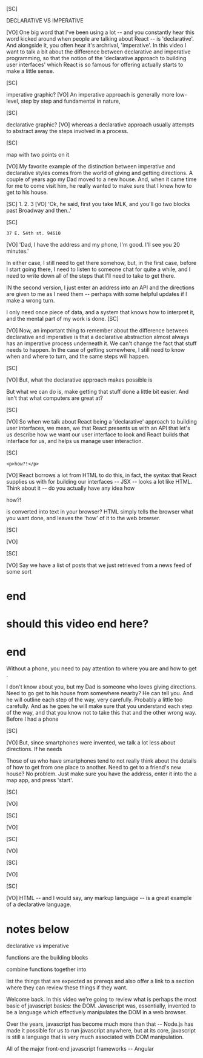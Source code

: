 [SC]

DECLARATIVE VS IMPERATIVE

[VO]
One big word that I've been using a lot -- and you constantly hear this word kicked around when people are talking about React -- is 'declarative'. And alongside it, you often hear it's archrival, 'imperative'. In this video I want to talk a bit about the difference between declarative and imperative programming, so that the notion of the 'declarative approach to building user interfaces' which React is so famous for offering actually starts to make a little sense.

[SC]

imperative graphic?
[VO]
An imperative approach is generally more low-level, step by step and fundamental in nature,

[SC]

declarative graphic?
[VO]
whereas a declarative approach usually attempts to abstract away the steps involved in a process.

[SC]

<!-- smartphone < - > map -->

map with two points on it

[VO]
My favorite example of the distinction between imperative and declarative styles comes from the world of giving and getting directions. A couple of years ago my Dad moved to a new house. And, when it came time for me to come visit him, he really wanted to make sure that I knew how to get to his house.

[SC] 1. 2.
3
[VO]
'Ok, he said, first you take MLK, and you'll go two blocks past Broadway and then..'

[SC]

    37 E. 54th st. 94610

[VO]
'Dad, I have the address and my phone, I'm good. I'll see you 20 minutes.'

In either case, I still need to get there somehow, but, in the first case, before I start going there, I need to listen to someone chat for quite a while, and I need to write down all of the steps that I'll need to take to get there.

IN the second version, I just enter an address into an API and the directions are given to me as I need them -- perhaps with some helpful updates if I make a wrong turn.

I only need once piece of data, and a system that knows how to interpret it, and the mental part of my work is done.
[SC]

[VO]
Now, an important thing to remember about the difference between declarative and imperative is that a declarative abstraction almost always has an imperative process underneath it. We can't change the fact that stuff needs to happen. In the case of getting somewhere, I still need to know when and where to turn, and the same steps will happen.

[SC]

[VO]
But, what the declarative approach makes possible is

But what we can do is, make getting that stuff done a little bit easier. And isn't that what computers are great at?

[SC]

[VO]
So when we talk about React being a 'declarative' approach to building user interfaces, we mean, we that React presents us with an API that let's us describe how we want our user interface to look and React builds that interface for us, and helps us manage user interaction.

[SC]

    <p>how?!</p>

[VO]
React borrows a lot from HTML to do this, in fact, the syntax that React supplies us with for building our interfaces -- JSX -- looks a lot like HTML. Think about it -- do you actually have any idea how <p>how?!</p> is converted into text in your browser? HTML simply tells the browser what you want done, and leaves the 'how' of it to the web browser.

[SC]

[VO]

[SC]

[VO]
Say we have a list of posts that we just retrieved from a news feed of some sort

# end

# should this video end here?

# end

Without a phone, you need to pay attention to where you are and how to get .

I don't know about you, but my Dad is someone who loves giving directions. Need to go get to his house from somewhere nearby? He can tell you. And he will outline each step of the way, very carefully. Probably a little too carefully. And as he goes he will make sure that you understand each step of the way, and that you know not to take this that and the other wrong way. Before I had a phone

[SC]

[VO]
But, since smartphones were invented, we talk a lot less about directions. If he needs

Those of us who have smartphones tend to not really think about the details of how to get from one place to another. Need to get to a friend's new house? No problem. Just make sure you have the address, enter it into the a map app, and press 'start'.

[SC]

[VO]

[SC]

[VO]

[SC]

[VO]

[SC]

[VO]

[SC]

[VO]
HTML -- and I would say, any markup language -- is a great example of a declarative language.

# notes below

declarative vs imperative

functions are the building blocks

combine functions together into

list the things that are expected as prereqs and also offer a link to a section where they can review these things if they want.

Welcome back. In this video we're going to review what is perhaps the most basic of javascript basics: the DOM. Javascript was, essentially, invented to be a language which effectively manipulates the DOM in a web browser.

Over the years, javascript has become much more than that -- Node.js has made it possible for us to run javascript anywhere, but at its core, javascript is still a language that is very much associated with DOM manipulation.

All of the major front-end javascript frameworks -- Angular
